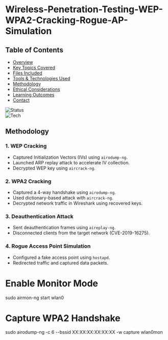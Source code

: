 # Wireless-Penetration-Testing-WEP-WPA2-Cracking-Rogue-AP-Simulation

## Table of Contents  
- [Overview](#overview)  
- [Key Topics Covered](#key-topics-covered)  
- [Files Included](#files-included)  
- [Tools & Technologies Used](#tools--technologies-used)  
- [Methodology](#methodology)  
- [Ethical Considerations](#ethical-considerations)  
- [Learning Outcomes](#learning-outcomes)  
- [Contact](#contact)  

![Status](https://img.shields.io/badge/Status-Completed-green)  
![Tech](https://img.shields.io/badge/Tools-Aircrack--ng%20%7C%20Wireshark%20%7C%20Scapy-blue)  

## Methodology  
### 1. WEP Cracking  
- Captured Initialization Vectors (IVs) using `airodump-ng`.  
- Launched ARP replay attack to accelerate IV collection.  
- Decrypted WEP key using `aircrack-ng`.  

### 2. WPA2 Cracking  
- Captured a 4-way handshake using `airodump-ng`.  
- Used dictionary-based attack with `aircrack-ng`.  
- Decrypted network traffic in Wireshark using recovered keys.  

### 3. Deauthentication Attack  
- Sent deauthentication frames using `aireplay-ng`.  
- Disconnected clients from the target network (CVE-2019-16275).  

### 4. Rogue Access Point Simulation  
- Configured a fake access point using `hostapd`.  
- Redirected traffic and captured data packets.  

# Enable Monitor Mode
sudo airmon-ng start wlan0

# Capture WPA2 Handshake
sudo airodump-ng -c 6 --bssid XX:XX:XX:XX:XX:XX -w capture wlan0mon
